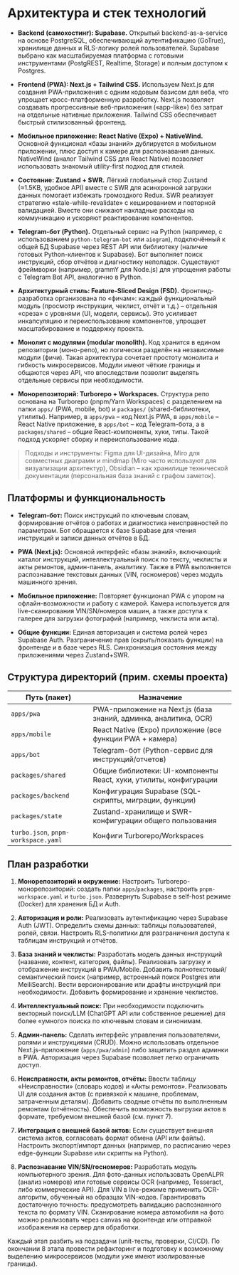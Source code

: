 # Архитектура и стек технологий

- **Backend (самохостинг): Supabase.** Открытый backend-as-a-service на основе PostgreSQL, обеспечивающий аутентификацию (GoTrue), хранилище данных и RLS-логику ролей пользователей. Supabase выбрано как масштабируемая платформа с готовыми инструментами (PostgREST, Realtime, Storage) и полным доступом к Postgres.
    
- **Frontend (PWA): Next.js + Tailwind CSS.** Используем Next.js для создания PWA-приложения с одним кодовым базисом для веба, что упрощает кросс-платформенную разработку. Next.js позволяет создавать прогрессивные веб-приложения («app-like») без затрат на отдельные нативные приложения. Tailwind CSS обеспечивает быстрый стилизованный фронтенд.
    
- **Мобильное приложение: React Native (Expo) + NativeWind.** Основной функционал «базы знаний» дублируется в мобильном приложении, плюс доступ к камере для распознавания данных. NativeWind (аналог Tailwind CSS для React Native) позволяет использовать знакомый utility-first подход для стилей.
    
- **Состояние: Zustand + SWR.** Лёгкий глобальный стор Zustand (≈1.5KB, удобное API) вместе с SWR для асинхронной загрузки данных помогает избежать громоздкого Redux. SWR реализует стратегию «stale-while-revalidate» с кешированием и повторной валидацией. Вместе они снижают накладные расходы на коммуникацию и ускоряют реактирование компонентов.
    
- **Telegram-бот (Python).** Отдельный сервис на Python (например, с использованием `python-telegram-bot` или `aiogram`), подключённый к общей БД Supabase через REST API или библиотеку (наличие готовых Python-клиентов к Supabase). Бот выполняет поиск инструкций, сбор отчётов и диагностику неполадок. Существуют фреймворки (например, grammY для Node.js) для упрощения работы с Telegram Bot API, аналогично в Python.
    
- **Архитектурный стиль: Feature-Sliced Design (FSD).** Фронтенд-разработка организована по «фичам»: каждый функциональный модуль (просмотр инструкции, чеклист, отчёт и т.д.) – отдельная «среза» с уровнями (UI, модели, сервисы). Это усиливает инкапсуляцию и переиспользование компонентов, упрощает масштабирование и поддержку проекта.
    
- **Монолит с модулями (modular monolith).** Код хранится в едином репозитории (моно-репо), но логически разделён на независимые модули (фичи). Такая архитектура сочетает простоту монолита и гибкость микросервисов. Модули имеют чёткие границы и общаются через API, что впоследствии позволит выделять отдельные сервисы при необходимости.
    
- **Монорепозиторий: Turborepo + Workspaces.** Структура репо основана на Turborepo (pnpm/Yarn Workspaces) с разделением на папки `apps/` (PWA, mobile, bot) и `packages/` (shared-библиотеки, утилиты). Например, в `apps/pwa` – код Next.js PWA, в `apps/mobile` – React Native приложение, в `apps/bot` – код Telegram-бота, а в `packages/shared` – общие React-компоненты, хуки, типы. Такой подход ускоряет сборку и переиспользование кода.
    

> Подходы и инструменты: Figma для UI-дизайна, Miro для совместных диаграмм и mindmap (Miro часто используют для визуализации архитектур), Obsidian – как хранилище технической документации (персональная база знаний с графом заметок).

## Платформы и функциональность

- **Telegram-бот:** Поиск инструкций по ключевым словам, формирование отчётов о работах и диагностика неисправностей по параметрам. Бот обращается к базе Supabase для чтения инструкций и записи данных отчётов в БД.
    
- **PWA (Next.js):** Основной интерфейс «базы знаний», включающий: каталог инструкций, интеллектуальный поиск по тексту, чеклисты и акты ремонтов, админ-панель, аналитику. Также в PWA выполняется распознавание текстовых данных (VIN, госномеров) через модуль машинного зрения.
    
- **Мобильное приложение:** Повторяет функционал PWA с упором на офлайн-возможности и работу с камерой. Камера используется для live-сканирования VIN/SN/номеров машин, а также доступа к галерее для загрузки фотографий (например, чеклиста или акта).
    
- **Общие функции:** Единая авторизация и система ролей через Supabase Auth. Разграничение прав (скрыть/показать функции) на фронтенде и в базе через RLS. Синхронизация состояния между приложениями через Zustand+SWR.
    

## Структура директорий (прим. схемы проекта)

|**Путь (пакет)**|**Назначение**|
|---|---|
|`apps/pwa`|PWA-приложение на Next.js (база знаний, админка, аналитика, OCR)|
|`apps/mobile`|React Native (Expo) приложение (все функции PWA + камера)|
|`apps/bot`|Telegram-бот (Python-сервис для инструкций/отчетов)|
|`packages/shared`|Общие библиотеки: UI-компоненты React, хуки, утилиты, конфигурации|
|`packages/backend`|Конфигурация Supabase (SQL-скрипты, миграции, функции)|
|`packages/state`|Zustand-хранилище и SWR-конфигурации общего пользования|
|`turbo.json`, `pnpm-workspace.yaml`|Конфиги Turborepo/Workspaces|

## План разработки

1. **Монорепозиторий и окружение:** Настроить Turborepo-монорепозиторий: создать папки `apps`/`packages`, настроить `pnpm-workspace.yaml` и `turbo.json`. Развернуть Supabase в self-host режиме (Docker) для хранения БД и Auth.
    
2. **Авторизация и роли:** Реализовать аутентификацию через Supabase Auth (JWT). Определить схемы данных: таблицы пользователей, ролей, связи. Настроить RLS-политики для разграничения доступа к таблицам инструкций и отчётов.
    
3. **База знаний и чеклисты:** Разработать модель данных инструкций (название, контент, категория, файлы). Реализовать загрузку и отображение инструкций в PWA/Mobile. Добавить полнотекстовый/семантический поиск (например, встроенный поиск Postgres или MeiliSearch). Вести версионирование или драфты инструкций при необходимости. Добавить формирование и хранение чеклистов.
    
4. **Интеллектуальный поиск:** При необходимости подключить векторный поиск/LLM (ChatGPT API или собственное решение) для более «умного» поиска по ключевым словам и синонимам.
    
5. **Админ-панель:** Сделать интерфейс управления пользователями, ролями и инструкциями (CRUD). Можно использовать отдельное Next.js-приложение (`apps/pwa/admin`) либо защитить раздел админки в PWA. Авторизация через Supabase позволяет легко ограничить доступ.
    
6. **Неисправности, акты ремонтов, отчёты:** Ввести таблицу «Неисправности» (словарь кодов) и «Акты ремонтов». Реализовать UI для создания актов (с привязкой к машине, проблемам, затраченным деталям). Добавить сводные отчёты по выполненным ремонтам (отчётность). Обеспечить возможность выгрузки актов в формате, требуемом внешней базой (см. пункт 7).
    
7. **Интеграция с внешней базой актов:** Если существует внешняя система актов, согласовать формат обмена (API или файлы). Настроить экспорт/импорт данных (например, по расписанию через edge-функции Supabase или скрипты на Python).
    
8. **Распознавание VIN/SN/госномеров:** Разработать модуль компьютерного зрения. Для фото-данных использовать OpenALPR (анализ номеров) или готовые сервисы OCR (например, Tesseract, либо коммерческие API). Для VIN в live-режиме применить OCR-алгоритм, обученный на образцах VIN-кодов. Гарантировать достаточную точность: предусмотреть валидацию распознанного текста по формату VIN. Сканирование номера автомобиля на фото можно реализовать через canvas на фронтенде или отправкой изображения на сервер для обработки.
    

Каждый этап разбить на подзадачи (unit-тесты, проверки, CI/CD). По окончании 8 этапа провести рефакторинг и подготовку к возможному выделению микросервисов (модули уже имеют изолированные границы).


